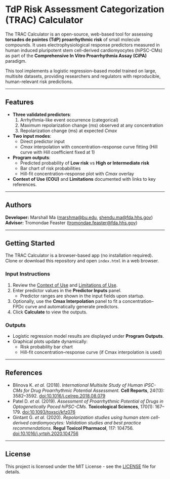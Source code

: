 # TdP Risk Assessment Categorization (TRAC) Calculator

The TRAC Calculator is an open-source, web-based tool for assessing **torsades de pointes (TdP) proarrhythmic risk** of small molecule compounds. It uses electrophysiological response predictors measured in human induced pluripotent stem cell-derived cardiomyocytes (hiPSC-CMs) as part of the **Comprehensive In Vitro Proarrhythmia Assay (CiPA)** paradigm.

This tool implements a logistic regression–based model trained on large, multisite datasets, providing researchers and regulators with reproducible, human-relevant risk predictions.

---

## Features

- **Three validated predictors**:
  1. Arrhythmia-like event occurrence (categorical)
  2. Maximum repolarization change (ms) observed at any concentration
  3. Repolarization change (ms) at expected *Cmax*
- **Two input modes**:
  - Direct predictor input  
  - *Cmax* interpolation with concentration–response curve fitting (Hill curve with Hill coefficient fixed at 1)
- **Program outputs**:
  - Predicted probability of **Low risk** vs **High or Intermediate risk**
  - Bar chart of risk probabilities
  - Hill-fit concentration–response plot with *Cmax* overlay
- **Context of Use (COU)** and **Limitations** documented with links to key references.

---

## Authors

**Developer:** Marshall Ma (marshma@bu.edu, shendu.ma@fda.hhs.gov)  
**Advisor:** Tromondae Feaster (tromondae.feaster@fda.hhs.gov)

---

## Getting Started

The TRAC Calculator is a browser-based app (no installation required). Clone or download this repository and open `index.html` in a web browser.

### Input Instructions
1. Review the [Context of Use](cou.html#coU) and [Limitations of Use](cou.html#limitations).
2. Enter predictor values in the **Predictor Inputs** panel.  
   - Predictor ranges are shown in the input fields upon startup.
3. Optionally, use the **Cmax Interpolation** panel to fit a concentration–FPDc curve and automatically generate predictors.
4. Click **Calculate** to view the outputs.

### Outputs
- Logistic regression model results are displayed under **Program Outputs**.  
- Graphical plots update dynamically:
  - Risk probability bar chart
  - Hill-fit concentration–response curve (if Cmax interpolation is used)

---

## References

- Blinova K. *et al.* (2018). *International Multisite Study of Human iPSC-CMs for Drug Proarrhythmic Potential Assessment.* **Cell Reports**, 24(13): 3582–3592. [doi:10.1016/j.celrep.2018.08.079](https://doi.org/10.1016/j.celrep.2018.08.079)  
- Patel D. *et al.* (2019). *Assessment of Proarrhythmic Potential of Drugs in Optogenetically Paced hiPSC-CMs.* **Toxicological Sciences**, 170(1): 167–179. [doi:10.1093/toxsci/kfz076](https://doi.org/10.1093/toxsci/kfz076)  
- Gintant G. *et al.* (2020). *Repolarization studies using human stem cell-derived cardiomyocytes: Validation studies and best practice recommendations.* **Regul Toxicol Pharmacol**, 117: 104756. [doi:10.1016/j.yrtph.2020.104756](https://doi.org/10.1016/j.yrtph.2020.104756)  

---

## License

This project is licensed under the MIT License - see the [LICENSE](LICENSE) file for details.
